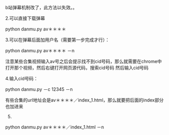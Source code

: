 b站弹幕机制改了，此方法以失效。。

2.可以直接下载弹幕

python danmu.py  av＊＊＊＊

3.可以在弹幕后面加用户名（需要第一步完成才行）：

python danmu.py  av＊＊＊＊ －n

注意某些合集视频输入av号之后会提示找不到cid号码，那么就需要在chrome中打开那个视频，然后右键打开网页源代码，搜索cid号码
然后输入cid号码

4.输入cid号码：

python danmu.py －c 12345 －n

有些合集的url地址会是av＊＊＊＊／index_1.html，那么就要把后面的index部分也加进来

5.
python danmu.py  av＊＊＊＊／index_1.html －n